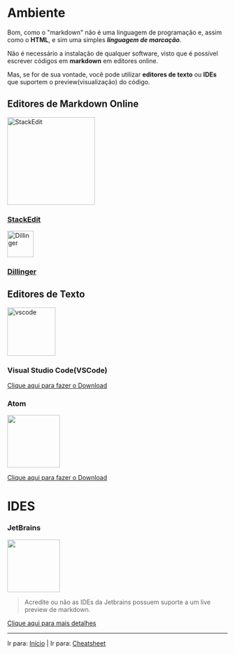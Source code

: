 # Ambiente

Bom, como o "markdown" não é uma linguagem de programação e, assim como o **HTML**, e sim uma simples ***linguagem de marcação***.

Não é necessário a instalação de qualquer software, visto que é possível escrever códigos em **markdown** em editores online.

Mas, se for de sua vontade, você pode utilizar **editores de texto** ou **IDEs** que suportem o preview(visualização) do código.

## Editores de Markdown Online
<img src="http://stackedit-community-upload.s3.amazonaws.com/original/1X/1f983a5041e787b3ff6e75023844034ea3c16c0e.png" alt="StackEdit" width="200">

### [StackEdit](https://stackedit.io/)

<img src="https://dillinger.io/apple-touch-icon.png" alt="Dillinger" height="60">

### [Dillinger](https://dillinger.io/)

## Editores de Texto

<img src="https://user-images.githubusercontent.com/674621/71187801-14e60a80-2280-11ea-94c9-e56576f76baf.png" alt="vscode" width="110">

### Visual Studio Code(VSCode)
[Clique aqui para fazer o Download](https://code.visualstudio.com/download)

### Atom
<img src="https://seeklogo.com/images/A/atom-logo-19BD90FF87-seeklogo.com.png" width='120'>

[Clique aqui para fazer o Download](https://flight-manual.atom.io/getting-started/sections/installing-atom/)

# IDES
### JetBrains
<img src="https://upload.wikimedia.org/wikipedia/commons/thumb/1/1a/JetBrains_Logo_2016.svg/1200px-JetBrains_Logo_2016.svg.png" width='120'>

> Acredite ou não as IDEs da Jetbrains possuem suporte a um live preview de markdown.

[Clique aqui para mais detalhes](https://www.jetbrains.com/pt-br/products.html)

_____

Ir para: [Início](/README.md) | Ir para: [Cheatsheet](./Cheatsheet.md)